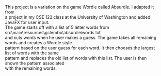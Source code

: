 This project is a variation on the game Wordle called Absurdle. I adapted it from <br />
a project in my CSE 122 class at the University of Washington and added JavaFX for user input. <br />
The game starts off with a list of 5 letter words from src\main\resources\gclembo\absurdle\words.txt <br />
and cuts words when he user makes a guess. The game takes all remaining words and creates a Wordle style <br />
pattern based on the user guess for each word. It then chooses the largest list of words with the same <br />
pattern and replaces the old list of words with this list. The user is then shown the pattern associated <br />
with the remaining words. <br />